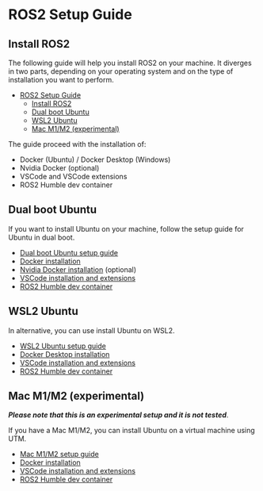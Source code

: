 # ROS2 Setup Guide

## Install ROS2

The following guide will help you install ROS2 on your machine.
It diverges in two parts, depending on your operating system and on the type of installation you want to perform.

- [ROS2 Setup Guide](#ros2-setup-guide)
  - [Install ROS2](#install-ros2)
  - [Dual boot Ubuntu](#dual-boot-ubuntu)
  - [WSL2 Ubuntu](#wsl2-ubuntu)
  - [Mac M1/M2 (experimental)](#mac-m1m2-experimental)

The guide proceed with the installation of:

- Docker (Ubuntu) / Docker Desktop (Windows)
- Nvidia Docker (optional)
- VSCode and VSCode extensions
- ROS2 Humble dev container

## Dual boot Ubuntu

If you want to install Ubuntu on your machine, follow the setup guide for Ubuntu in dual boot.

- [Dual boot Ubuntu setup guide](./dual_boot/dual_boot_guide.md)
- [Docker installation](./dual_boot/docker_installation.md)
- [Nvidia Docker installation](./dual_boot/nvidia_docker.md) (optional)
- [VSCode installation and extensions](./dual_boot/vscode_docker.md)
- [ROS2 Humble dev container](./dual_boot/ros2_dev_container.md)

## WSL2 Ubuntu

In alternative, you can use install Ubuntu on WSL2.

- [WSL2 Ubuntu setup guide](./wsl2/wsl2_setup_guide.md)
- [Docker Desktop installation](./wsl2/docker_installation.md)
- [VSCode installation and extensions](./wsl2/vscode_docker.md)
- [ROS2 Humble dev container](./wsl2/ros2_dev_container.md)

## Mac M1/M2 (experimental)

***Please note that this is an experimental setup and it is not tested***.

If you have a Mac M1/M2, you can install Ubuntu on a virtual machine using UTM.

- [Mac M1/M2 setup guide](./mac_m1/setup_guide.md)
- [Docker installation](./dual_boot/docker_installation.md)
- [VSCode installation and extensions](./dual_boot/vscode_docker.md)
- [ROS2 Humble dev container](./dual_boot/ros2_dev_container.md)
